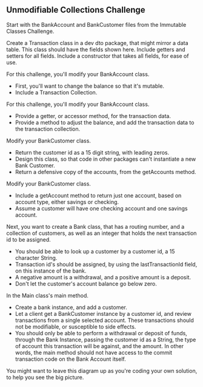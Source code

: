 ## Unmodifiable Collections Challenge

Start with the BankAccount and BankCustomer files from the Immutable Classes Challenge.

Create a Transaction class in a dev dto package, that might mirror a data table.
This class should have the fields shown here.
Include getters and setters for all fields.
Include a constructor that takes all fields, for ease of use.

For this challenge, you'll modify your BankAccount class.
 - First, you'll want to change the balance so that it's mutable.
 - Include a Transaction Collection.

For this challenge, you'll modify your BankAccount class.
 - Provide a getter, or accessor method, for the transaction data.
 - Provide a method to adjust the balance, and add the transaction data to the transaction collection.

Modify your BankCustomer class.
 - Return the customer id as a 15 digit string, with leading zeros.
 - Design this class, so that code in other packages can't instantiate a new Bank Customer.
 - Return a defensive copy of the accounts, from the getAccounts method.

Modify your BankCustomer class.
 - Include a getAccount method to return just one account, based on account type, either savings or checking.
 - Assume a customer will have one checking account and one savings account.

Next, you want to create a Bank class, that has a routing number, and a collection of customers, as well as an integer that holds the next transaction id to be assigned.
 - You should be able to look up a customer by a customer id, a 15 character String.
 - Transaction id's should be assigned, by using the lastTransactionId field, on this instance of the bank.
 - A negative amount is a withdrawal, and a positive amount is a deposit.
 - Don't let the customer's account balance go below zero.

In the Main class's main method.
 - Create a bank instance, and add a customer.
 - Let a client get a BankCustomer instance by a customer id, and review transactions from a single selected account. These transactions should not be modifiable, or susceptible to side effects.
 - You should only be able to perform a withdrawal or deposit of funds, through the Bank Instance, passing the customer id as a String, the type of account this transaction will be against, and the amount. In other words, the main method should not have access to the commit transaction code on the Bank Account itself.

You might want to leave this diagram up as you're coding your own solution, to help you see the big picture.